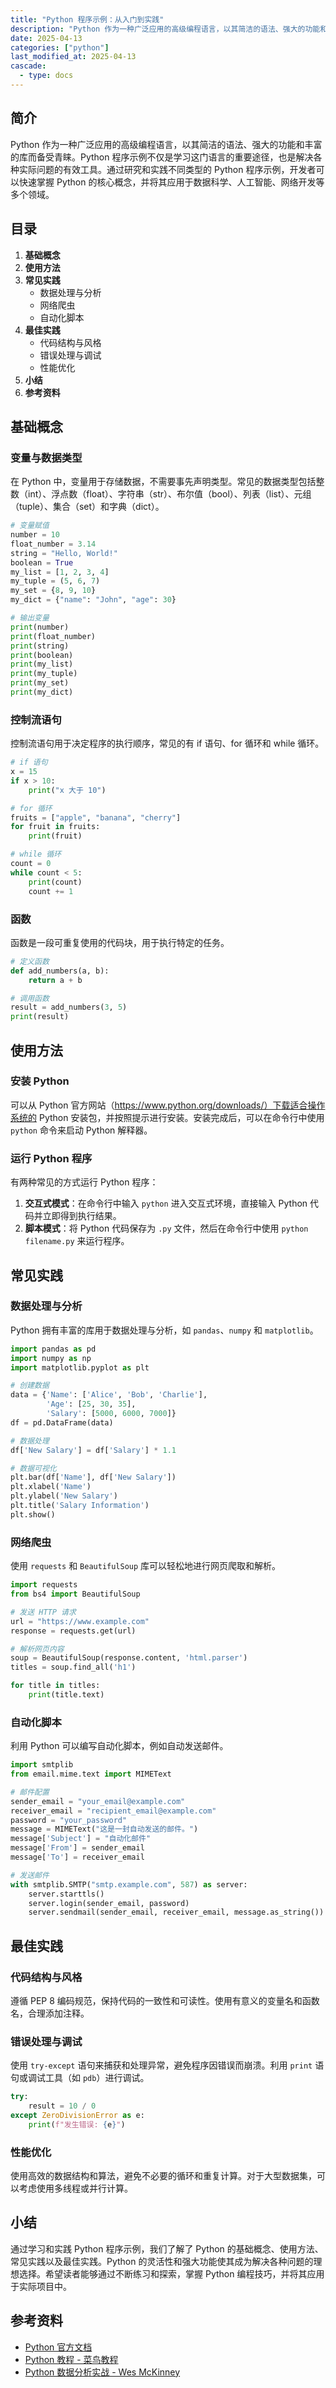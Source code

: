 ```yaml
---
title: "Python 程序示例：从入门到实践"
description: "Python 作为一种广泛应用的高级编程语言，以其简洁的语法、强大的功能和丰富的库而备受青睐。Python 程序示例不仅是学习这门语言的重要途径，也是解决各种实际问题的有效工具。通过研究和实践不同类型的 Python 程序示例，开发者可以快速掌握 Python 的核心概念，并将其应用于数据科学、人工智能、网络开发等多个领域。"
date: 2025-04-13
categories: ["python"]
last_modified_at: 2025-04-13
cascade:
  - type: docs
---
```



## 简介
Python 作为一种广泛应用的高级编程语言，以其简洁的语法、强大的功能和丰富的库而备受青睐。Python 程序示例不仅是学习这门语言的重要途径，也是解决各种实际问题的有效工具。通过研究和实践不同类型的 Python 程序示例，开发者可以快速掌握 Python 的核心概念，并将其应用于数据科学、人工智能、网络开发等多个领域。

<!-- more -->
## 目录
1. **基础概念**
2. **使用方法**
3. **常见实践**
    - 数据处理与分析
    - 网络爬虫
    - 自动化脚本
4. **最佳实践**
    - 代码结构与风格
    - 错误处理与调试
    - 性能优化
5. **小结**
6. **参考资料**

## 基础概念
### 变量与数据类型
在 Python 中，变量用于存储数据，不需要事先声明类型。常见的数据类型包括整数（int）、浮点数（float）、字符串（str）、布尔值（bool）、列表（list）、元组（tuple）、集合（set）和字典（dict）。

```python
# 变量赋值
number = 10
float_number = 3.14
string = "Hello, World!"
boolean = True
my_list = [1, 2, 3, 4]
my_tuple = (5, 6, 7)
my_set = {8, 9, 10}
my_dict = {"name": "John", "age": 30}

# 输出变量
print(number)
print(float_number)
print(string)
print(boolean)
print(my_list)
print(my_tuple)
print(my_set)
print(my_dict)
```

### 控制流语句
控制流语句用于决定程序的执行顺序，常见的有 if 语句、for 循环和 while 循环。

```python
# if 语句
x = 15
if x > 10:
    print("x 大于 10")

# for 循环
fruits = ["apple", "banana", "cherry"]
for fruit in fruits:
    print(fruit)

# while 循环
count = 0
while count < 5:
    print(count)
    count += 1
```

### 函数
函数是一段可重复使用的代码块，用于执行特定的任务。

```python
# 定义函数
def add_numbers(a, b):
    return a + b

# 调用函数
result = add_numbers(3, 5)
print(result)
```

## 使用方法
### 安装 Python
可以从 Python 官方网站（https://www.python.org/downloads/）下载适合操作系统的 Python 安装包，并按照提示进行安装。安装完成后，可以在命令行中使用 `python` 命令来启动 Python 解释器。

### 运行 Python 程序
有两种常见的方式运行 Python 程序：
1. **交互式模式**：在命令行中输入 `python` 进入交互式环境，直接输入 Python 代码并立即得到执行结果。
2. **脚本模式**：将 Python 代码保存为 `.py` 文件，然后在命令行中使用 `python filename.py` 来运行程序。

## 常见实践
### 数据处理与分析
Python 拥有丰富的库用于数据处理与分析，如 `pandas`、`numpy` 和 `matplotlib`。

```python
import pandas as pd
import numpy as np
import matplotlib.pyplot as plt

# 创建数据
data = {'Name': ['Alice', 'Bob', 'Charlie'],
        'Age': [25, 30, 35],
        'Salary': [5000, 6000, 7000]}
df = pd.DataFrame(data)

# 数据处理
df['New Salary'] = df['Salary'] * 1.1

# 数据可视化
plt.bar(df['Name'], df['New Salary'])
plt.xlabel('Name')
plt.ylabel('New Salary')
plt.title('Salary Information')
plt.show()
```

### 网络爬虫
使用 `requests` 和 `BeautifulSoup` 库可以轻松地进行网页爬取和解析。

```python
import requests
from bs4 import BeautifulSoup

# 发送 HTTP 请求
url = "https://www.example.com"
response = requests.get(url)

# 解析网页内容
soup = BeautifulSoup(response.content, 'html.parser')
titles = soup.find_all('h1')

for title in titles:
    print(title.text)
```

### 自动化脚本
利用 Python 可以编写自动化脚本，例如自动发送邮件。

```python
import smtplib
from email.mime.text import MIMEText

# 邮件配置
sender_email = "your_email@example.com"
receiver_email = "recipient_email@example.com"
password = "your_password"
message = MIMEText("这是一封自动发送的邮件。")
message['Subject'] = "自动化邮件"
message['From'] = sender_email
message['To'] = receiver_email

# 发送邮件
with smtplib.SMTP("smtp.example.com", 587) as server:
    server.starttls()
    server.login(sender_email, password)
    server.sendmail(sender_email, receiver_email, message.as_string())
```

## 最佳实践
### 代码结构与风格
遵循 PEP 8 编码规范，保持代码的一致性和可读性。使用有意义的变量名和函数名，合理添加注释。

### 错误处理与调试
使用 `try-except` 语句来捕获和处理异常，避免程序因错误而崩溃。利用 `print` 语句或调试工具（如 `pdb`）进行调试。

```python
try:
    result = 10 / 0
except ZeroDivisionError as e:
    print(f"发生错误: {e}")
```

### 性能优化
使用高效的数据结构和算法，避免不必要的循环和重复计算。对于大型数据集，可以考虑使用多线程或并行计算。

## 小结
通过学习和实践 Python 程序示例，我们了解了 Python 的基础概念、使用方法、常见实践以及最佳实践。Python 的灵活性和强大功能使其成为解决各种问题的理想选择。希望读者能够通过不断练习和探索，掌握 Python 编程技巧，并将其应用于实际项目中。

## 参考资料
- [Python 官方文档](https://docs.python.org/3/)
- [Python 教程 - 菜鸟教程](https://www.runoob.com/python3/python3-tutorial.html)
- [Python 数据分析实战 - Wes McKinney](https://www.oreilly.com/library/view/python-for-data/9781491957653/)